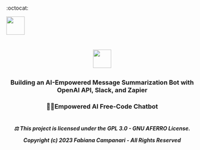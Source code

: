  <br> :octocat:

 <img src="https://github.githubassets.com/images/icons/emoji/octocat.png" width="48">

 
# <p align="center"> <img src="https://github.githubassets.com/images/icons/emoji/bowtie.png" width="48">


### <p align="center"> Building an AI-Empowered Message Summarization Bot with OpenAI API, Slack, and Zapier

### <p align="center">  💪🏽Empowered AI Free-Code Chatbot

#

##### <p align="center"> ⚖︎ This project is licensed under the GPL 3.0 - GNU AFERRO License.<p align="center"> Copyright (c) 2023 Fabiana Campanari - All Rights Reserved </p>





















#
